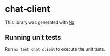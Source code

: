 # chat-client

This library was generated with [Nx](https://nx.dev).

## Running unit tests

Run `nx test chat-client` to execute the unit tests.
